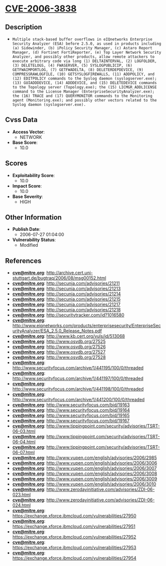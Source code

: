 
# [CVE-2006-3838](http://archive.cert.uni-stuttgart.de/bugtraq/2006/08/msg00152.html)

## Description

- `Multiple stack-based buffer overflows in eIQnetworks Enterprise Security Analyzer (ESA) before 2.5.0, as used in products including (a) Sidewinder, (b) iPolicy Security Manager, (c) Astaro Report Manager, (d) Fortinet FortiReporter, (e) Top Layer Network Security Analyzer, and possibly other products, allow remote attackers to execute arbitrary code via long (1) DELTAINTERVAL, (2) LOGFOLDER, (3) DELETELOGS, (4) FWASERVER, (5) SYSLOGPUBLICIP, (6) GETFWAIMPORTLOG, (7) GETFWADELTA, (8) DELETERDEPDEVICE, (9) COMPRESSRAWLOGFILE, (10) GETSYSLOGFIREWALLS, (11) ADDPOLICY, and (12) EDITPOLICY commands to the Syslog daemon (syslogserver.exe); (13) GUIADDDEVICE, (14) ADDDEVICE, and (15) DELETEDEVICE commands to the Topology server (Topology.exe); the (15) LICMGR_ADDLICENSE command to the License Manager (EnterpriseSecurityAnalyzer.exe); the (16) TRACE and (17) QUERYMONITOR commands to the Monitoring agent (Monitoring.exe); and possibly other vectors related to the Syslog daemon (syslogserver.exe).`

## Cvss Data

- **Access Vector**:
  - NETWORK
- **Base Score**:
  - 10.0

## Scores

- **Exploitability Score**:
  - 10.0
- **Impact Score**:
  - 10.0
- **Base Severity**:
  - HIGH

## Other Information

- **Publish Date**:
  - 2006-07-27 01:04:00
- **Vulnerability Status**:
  - Modified

## References

- **cve@mitre.org**: http://archive.cert.uni-stuttgart.de/bugtraq/2006/08/msg00152.html
- **cve@mitre.org**: http://secunia.com/advisories/21211
- **cve@mitre.org**: http://secunia.com/advisories/21213
- **cve@mitre.org**: http://secunia.com/advisories/21214
- **cve@mitre.org**: http://secunia.com/advisories/21215
- **cve@mitre.org**: http://secunia.com/advisories/21217
- **cve@mitre.org**: http://secunia.com/advisories/21218
- **cve@mitre.org**: http://securitytracker.com/id?1016580
- **cve@mitre.org**: http://www.eiqnetworks.com/products/enterprisesecurity/EnterpriseSecurityAnalyzer/ESA_2.5.0_Release_Notes.pdf
- **cve@mitre.org**: http://www.kb.cert.org/vuls/id/513068
- **cve@mitre.org**: http://www.osvdb.org/27525
- **cve@mitre.org**: http://www.osvdb.org/27526
- **cve@mitre.org**: http://www.osvdb.org/27527
- **cve@mitre.org**: http://www.osvdb.org/27528
- **cve@mitre.org**: http://www.securityfocus.com/archive/1/441195/100/0/threaded
- **cve@mitre.org**: http://www.securityfocus.com/archive/1/441197/100/0/threaded
- **cve@mitre.org**: http://www.securityfocus.com/archive/1/441198/100/0/threaded
- **cve@mitre.org**: http://www.securityfocus.com/archive/1/441200/100/0/threaded
- **cve@mitre.org**: http://www.securityfocus.com/bid/19163
- **cve@mitre.org**: http://www.securityfocus.com/bid/19164
- **cve@mitre.org**: http://www.securityfocus.com/bid/19165
- **cve@mitre.org**: http://www.securityfocus.com/bid/19167
- **cve@mitre.org**: http://www.tippingpoint.com/security/advisories/TSRT-06-03.html
- **cve@mitre.org**: http://www.tippingpoint.com/security/advisories/TSRT-06-04.html
- **cve@mitre.org**: http://www.tippingpoint.com/security/advisories/TSRT-06-07.html
- **cve@mitre.org**: http://www.vupen.com/english/advisories/2006/2985
- **cve@mitre.org**: http://www.vupen.com/english/advisories/2006/3006
- **cve@mitre.org**: http://www.vupen.com/english/advisories/2006/3007
- **cve@mitre.org**: http://www.vupen.com/english/advisories/2006/3008
- **cve@mitre.org**: http://www.vupen.com/english/advisories/2006/3009
- **cve@mitre.org**: http://www.vupen.com/english/advisories/2006/3010
- **cve@mitre.org**: http://www.zerodayinitiative.com/advisories/ZDI-06-023.html
- **cve@mitre.org**: http://www.zerodayinitiative.com/advisories/ZDI-06-024.html
- **cve@mitre.org**: https://exchange.xforce.ibmcloud.com/vulnerabilities/27950
- **cve@mitre.org**: https://exchange.xforce.ibmcloud.com/vulnerabilities/27951
- **cve@mitre.org**: https://exchange.xforce.ibmcloud.com/vulnerabilities/27952
- **cve@mitre.org**: https://exchange.xforce.ibmcloud.com/vulnerabilities/27953
- **cve@mitre.org**: https://exchange.xforce.ibmcloud.com/vulnerabilities/27954
